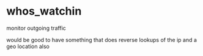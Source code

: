 # whos_watchin

monitor outgoing traffic

would be good to have something that does reverse lookups of the ip and a geo location also
